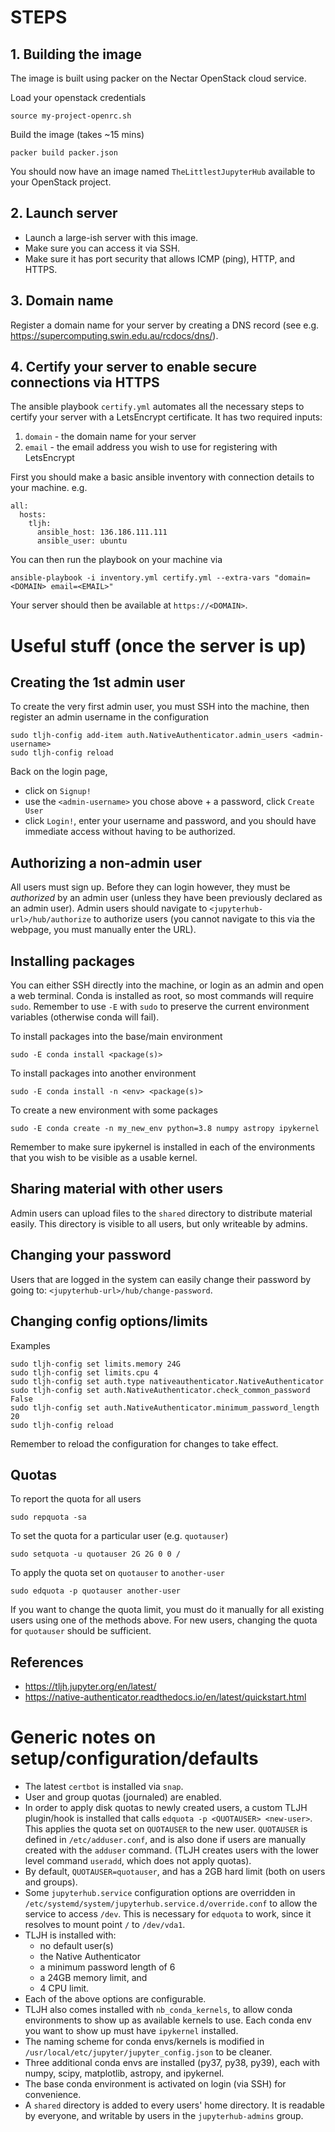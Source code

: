 # STEPS

## 1. Building the image
The image is built using packer on the Nectar OpenStack cloud service.

Load your openstack credentials
```
source my-project-openrc.sh
```
Build the image (takes ~15 mins)
```
packer build packer.json
```
You should now have an image named `TheLittlestJupyterHub` available to your OpenStack project.

## 2. Launch server
- Launch a large-ish server with this image.
- Make sure you can access it via SSH.
- Make sure it has port security that allows ICMP (ping), HTTP, and HTTPS.

## 3. Domain name
Register a domain name for your server by creating a DNS record (see e.g. https://supercomputing.swin.edu.au/rcdocs/dns/).

## 4. Certify your server to enable secure connections via HTTPS
The ansible playbook `certify.yml` automates all the necessary steps to certify your server with a LetsEncrypt certificate.
It has two required inputs:
1. `domain` - the domain name for your server
2. `email` - the email address you wish to use for registering with LetsEncrypt

First you should make a basic ansible inventory with connection details to your machine. e.g.
```
all:
  hosts:
    tljh:
      ansible_host: 136.186.111.111
      ansible_user: ubuntu
```

You can then run the playbook on your machine via
```
ansible-playbook -i inventory.yml certify.yml --extra-vars "domain=<DOMAIN> email=<EMAIL>"
```

Your server should then be available at `https://<DOMAIN>`.


# Useful stuff (once the server is up)

## Creating the 1st admin user
To create the very first admin user, you must SSH into the machine, then register an admin username in the configuration
```
sudo tljh-config add-item auth.NativeAuthenticator.admin_users <admin-username>
sudo tljh-config reload
```
Back on the login page,
- click on `Signup!`
- use the `<admin-username>` you chose above + a password, click `Create User`
- click `Login!`, enter your username and password, and you should have immediate access without having to be authorized.


## Authorizing a non-admin user
All users must sign up. Before they can login however, they must be *authorized* by an admin user (unless they have been previously declared as an admin user).
Admin users should navigate to `<jupyterhub-url>/hub/authorize` to authorize users (you cannot navigate to this via the webpage, you must manually enter the URL).


## Installing packages
You can either SSH directly into the machine, or login as an admin and open a web terminal. Conda is installed as root, so most commands will require `sudo`. Remember to use `-E` with `sudo` to preserve the current environment variables (otherwise conda will fail).

To install packages into the base/main environment
```
sudo -E conda install <package(s)>
```

To install packages into another environment
```
sudo -E conda install -n <env> <package(s)>
```

To create a new environment with some packages
```
sudo -E conda create -n my_new_env python=3.8 numpy astropy ipykernel
```
Remember to make sure ipykernel is installed in each of the environments that you wish to be visible as a usable kernel.


## Sharing material with other users
Admin users can upload files to the `shared` directory to distribute material easily. This directory is visible to all users, but only writeable by admins.


## Changing your password
Users that are logged in the system can easily change their password by going to: `<jupyterhub-url>/hub/change-password`.


## Changing config options/limits
Examples
```
sudo tljh-config set limits.memory 24G
sudo tljh-config set limits.cpu 4
sudo tljh-config set auth.type nativeauthenticator.NativeAuthenticator
sudo tljh-config set auth.NativeAuthenticator.check_common_password False
sudo tljh-config set auth.NativeAuthenticator.minimum_password_length 20
sudo tljh-config reload
```
Remember to reload the configuration for changes to take effect.


## Quotas
To report the quota for all users
```
sudo repquota -sa
```

To set the quota for a particular user (e.g. `quotauser`)
```
sudo setquota -u quotauser 2G 2G 0 0 /
```

To apply the quota set on `quotauser` to `another-user`
```
sudo edquota -p quotauser another-user
```

If you want to change the quota limit, you must do it manually for all existing users using one of the methods above. For new users, changing the quota for `quotauser` should be sufficient.


## References
- https://tljh.jupyter.org/en/latest/
- https://native-authenticator.readthedocs.io/en/latest/quickstart.html


# Generic notes on setup/configuration/defaults

- The latest `certbot` is installed via `snap`.
- User and group quotas (journaled) are enabled.
- In order to apply disk quotas to newly created users, a custom TLJH plugin/hook is installed that calls `edquota -p <QUOTAUSER> <new-user>`. This applies the quota set on `QUOTAUSER` to the new user. `QUOTAUSER` is defined in `/etc/adduser.conf`, and is also done if users are manually created with the `adduser` command. (TLJH creates users with the lower level command `useradd`, which does not apply quotas).
- By default, `QUOTAUSER=quotauser`, and has a 2GB hard limit (both on users and groups).
- Some `jupyterhub.service` configuration options are overridden in `/etc/systemd/system/jupyterhub.service.d/override.conf` to allow the service to access `/dev`. This is necessary for `edquota` to work, since it resolves to mount point `/` to `/dev/vda1`.
- TLJH is installed with:
  - no default user(s)
  - the Native Authenticator
  - a minimum password length of 6
  - a 24GB memory limit, and
  - 4 CPU limit.
- Each of the above options are configurable.
- TLJH also comes installed with `nb_conda_kernels`, to allow conda environments to show up as available kernels to use. Each conda env you want to show up must have `ipykernel` installed.
- The naming scheme for conda envs/kernels is modified in `/usr/local/etc/jupyter/jupyter_config.json` to be cleaner.
- Three additional conda envs are installed (py37, py38, py39), each with numpy, scipy, matplotlib, astropy, and ipykernel.
- The base conda environment is activated on login (via SSH) for convenience.
- A `shared` directory is added to every users' home directory. It is readable by everyone, and writable by users in the `jupyterhub-admins` group.
